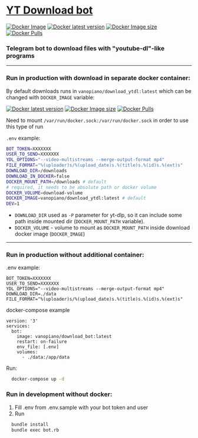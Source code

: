 # [YT Download bot](https://github.com/ivan-leschinsky/download_bot/)

[![Docker Image](https://github.com/ivan-leschinsky/download_bot/actions/workflows/docker_image.yml/badge.svg)](https://github.com/ivan-leschinsky/download_bot/actions/workflows/docker_image.yml)
[![Docker latest version](https://img.shields.io/docker/v/vanopiano/download_bot.svg?sort=semver&color=success)](https://hub.docker.com/r/vanopiano/download_bot)
[![Docker Image size](https://img.shields.io/docker/image-size/vanopiano/download_bot.svg?sort=date)](https://hub.docker.com/r/vanopiano/download_bot/tags)
[![Docker Pulls](https://img.shields.io/docker/pulls/vanopiano/download_bot.svg)](https://hub.docker.com/r/vanopiano/download_bot)

### Telegram bot to download files with "youtube-dl"-like programs
---
### Run in production with download in separate docker container:
By default downloads runs in `vanopiano/download_ytdl:latest` which can be changed with `DOCKER_IMAGE` variable:


[![Docker latest version](https://img.shields.io/docker/v/vanopiano/download_ytdl.svg?sort=date&color=success)](https://hub.docker.com/r/vanopiano/download_ytdl)
[![Docker Image size](https://img.shields.io/docker/image-size/vanopiano/download_ytdl.svg?sort=date)](https://hub.docker.com/r/vanopiano/download_ytdl/tags)
[![Docker Pulls](https://img.shields.io/docker/pulls/vanopiano/download_ytdl.svg)](https://hub.docker.com/r/vanopiano/download_ytdl)

Need to mount `/var/run/docker.sock:/var/run/docker.sock` in order to use this type of run

`.env` example:
```sh
BOT_TOKEN=XXXXXXX
USER_TO_SEND=XXXXXXX
YDL_OPTIONS="--video-multistreams --merge-output-format mp4"
FILE_FORMAT="%(uploader)s/%(upload_date)s.%(title)s.%(id)s.%(ext)s"
DOWNLOAD_DIR=/downloads
DOWNLOAD_IN_DOCKER=false
DOCKER_MOUNT_PATH=/downloads # default
# required, it needs to be absolute path or docker volume
DOCKER_VOLUME=download-volume
DOCKER_IMAGE=vanopiano/download_ytdl:latest # default
DEV=1

```
- `DOWNLOAD_DIR` used as `-P` parameter for yt-dlp, so it can include some path inside mounted dir (`DOCKER_MOUNT_PATH` variable).
- `DOCKER_VOLUME` - volume to mount as `DOCKER_MOUNT_PATH` inside download docker image (`DOCKER_IMAGE`)
---
### Run in production without additional container:
.env example:
```
BOT_TOKEN=XXXXXXX
USER_TO_SEND=XXXXXXX
YDL_OPTIONS="--video-multistreams --merge-output-format mp4"
DOWNLOAD_DIR=./data
FILE_FORMAT="%(uploader)s/%(upload_date)s.%(title)s.%(id)s.%(ext)s"
```
docker-compose example
```
version: '3'
services:
  bot:
    image: vanopiano/download_bot:latest
    restart: on-failure
    env_file: [.env]
    volumes:
      - ./data:/app/data
```

Run:
```sh
  docker-compose up -d
```

### Run in development without docker:
1. Fill .env from .env.sample with your bot token and user
2. Run
```sh
  bundle install
  bundle exec bot.rb
```

